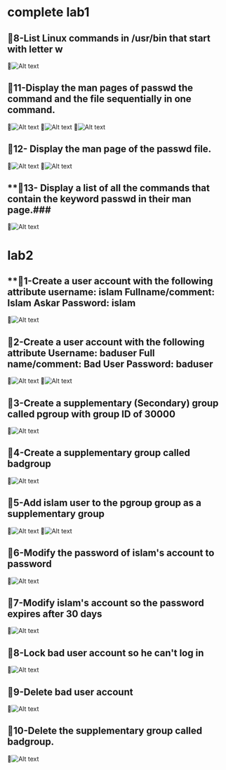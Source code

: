 # complete lab1 #

## **📌8-List Linux commands in /usr/bin that start with letter w** 
📸![Alt text](assets/pic1.png)

## **📌11-Display the man pages of passwd the command and the file sequentially in one command.** 
📸![Alt text](assets/pic2.png)
📸![Alt text](assets/pic3.png)
📸![Alt text](assets/pic4.png)

## **📌12- Display the man page of the passwd file.** 
📸![Alt text](assets/pic5.png)
📸![Alt text](assets/pic6.png)

## **📌13- Display a list of all the commands that contain the keyword passwd in their man page.###
📸![Alt text](assets/pic7.png)


# lab2 #


## **📌1-Create a user account with the following attribute     username: islam                                                    Fullname/comment: Islam Askar                                  Password: islam 
📸![Alt text](assets/pic8.png)

## **📌2-Create a user account with the following attribute         Username: baduser                                                 Full name/comment: Bad User                                       Password: baduser**
📸![Alt text](assets/pic9.png)
📸![Alt text](assets/pic9.png)

## **📌3-Create a supplementary (Secondary) group called pgroup with group ID of 30000** 
📸![Alt text](assets/pic10.png)

## **📌4-Create a supplementary group called badgroup** 
📸![Alt text](assets/pic11.png)

## **📌5-Add islam user to the pgroup group as a supplementary group** 
📸![Alt text](assets/pic12.png)
📸![Alt text](assets/pic13.png)

## **📌6-Modify the password of islam's account to password** 
📸![Alt text](assets/pic14.png)

## **📌7-Modify islam's account so the password expires after 30 days** 
📸![Alt text](assets/pic15.png)

## **📌8-Lock bad user account so he can't log in** 
📸![Alt text](assets/pic16.png)

## **📌9-Delete bad user account** 
📸![Alt text](assets/pic17.png)

## **📌10-Delete the supplementary group called badgroup.** 
📸![Alt text](assets/pic18.png)